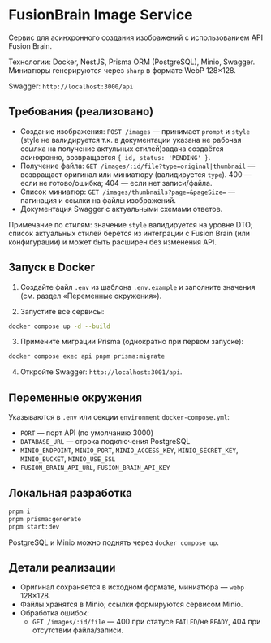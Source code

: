 # FusionBrain Image Service

Сервис для асинхронного создания изображений с использованием API Fusion Brain.

Технологии: Docker, NestJS, Prisma ORM (PostgreSQL), Minio, Swagger. Миниатюры генерируются через `sharp` в формате WebP 128×128.

Swagger: `http://localhost:3000/api`

## Требования (реализовано)

- Создание изображения: `POST /images` — принимает `prompt` и `style` (style не валидируется т.к. в документации указана не рабочая ссылка на получение актульных стилей)задача создаётся асинхронно, возвращается `{ id, status: 'PENDING' }`.
- Получение файла: `GET /images/:id/file?type=original|thumbnail` — возвращает оригинал или миниатюру (валидируется `type`). 400 — если не готово/ошибка; 404 — если нет записи/файла.
- Список миниатюр: `GET /images/thumbnails?page=&pageSize=` — пагинация и ссылки на файлы изображений.
- Документация Swagger с актуальными схемами ответов.

Примечание по стилям: значение `style` валидируется на уровне DTO; список актуальных стилей берётся из интеграции с Fusion Brain (или конфигурации) и может быть расширен без изменения API.

## Запуск в Docker

1. Создайте файл `.env` из шаблона `.env.example` и заполните значения (см. раздел «Переменные окружения»).

2. Запустите все сервисы:

```bash
docker compose up -d --build
```

3. Примените миграции Prisma (однократно при первом запуске):

```bash
docker compose exec api pnpm prisma:migrate
```

4. Откройте Swagger: `http://localhost:3001/api`.

## Переменные окружения

Указываются в `.env` или секции `environment` `docker-compose.yml`:

- `PORT` — порт API (по умолчанию 3000)
- `DATABASE_URL` — строка подключения PostgreSQL
- `MINIO_ENDPOINT`, `MINIO_PORT`, `MINIO_ACCESS_KEY`, `MINIO_SECRET_KEY`, `MINIO_BUCKET`, `MINIO_USE_SSL`
- `FUSION_BRAIN_API_URL`, `FUSION_BRAIN_API_KEY`

## Локальная разработка

```bash
pnpm i
pnpm prisma:generate
pnpm start:dev
```

PostgreSQL и Minio можно поднять через `docker compose up`.

## Детали реализации

- Оригинал сохраняется в исходном формате, миниатюра — `webp` 128×128.
- Файлы хранятся в Minio; ссылки формируются сервисом Minio.
- Обработка ошибок:
  - `GET /images/:id/file` — 400 при статусе `FAILED`/не `READY`, 404 при отсутствии файла/записи.
